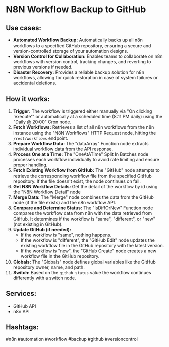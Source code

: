 # N8N Workflow Backup to GitHub

## Use cases:

*   **Automated Workflow Backup:** Automatically backs up all n8n workflows to a specified GitHub repository, ensuring a secure and version-controlled storage of your automation designs.
*   **Version Control for Collaboration:** Enables teams to collaborate on n8n workflows with version control, tracking changes, and reverting to previous versions if needed.
*   **Disaster Recovery:** Provides a reliable backup solution for n8n workflows, allowing for quick restoration in case of system failures or accidental deletions.

## How it works:

1.  **Trigger:** The workflow is triggered either manually via "On clicking 'execute'" or automatically at a scheduled time (8:11 PM daily) using the "Daily @ 20:00" Cron node.
2.  **Fetch Workflows:** Retrieves a list of all n8n workflows from the n8n instance using the "N8N Workflows" HTTP Request node, hitting the `/rest/workflows` endpoint.
3.  **Prepare Workflow Data:** The "dataArray" Function node extracts individual workflow data from the API response.
4.  **Process One at a Time:** The "OneAtATime" Split In Batches node processes each workflow individually to avoid rate limiting and ensure proper handling.
5.  **Fetch Existing Workflow from GitHub:** The "GitHub" node attempts to retrieve the corresponding workflow file from the specified GitHub repository. If the file doesn't exist, the node continues on fail.
6.  **Get N8N Workflow Details:** Get the detail of the workflow by id using the "N8N Workflow Detail" node
7.  **Merge Data:** The "Merge" node combines the data from the GitHub node (if the file exists) and the n8n workflow API.
8.  **Compare and Determine Status:** The "isDiffOrNew" Function node compares the workflow data from n8n with the data retrieved from GitHub. It determines if the workflow is "same", "different", or "new" (not existing in GitHub).
9.  **Update GitHub (if needed):**
    *   If the workflow is "same", nothing happens.
    *   If the workflow is "different", the "GitHub Edit" node updates the existing workflow file in the GitHub repository with the latest version.
    *   If the workflow is "new", the "GitHub Create" node creates a new workflow file in the GitHub repository.
10. **Globals:** The "Globals" node defines global variables like the GitHub repository owner, name, and path.
11. **Switch:** Based on the `github_status` value the workflow continues differently with a switch node.

## Services:

*   GitHub API
*   n8n API

## Hashtags:

#n8n #automation #workflow #backup #github #versioncontrol
